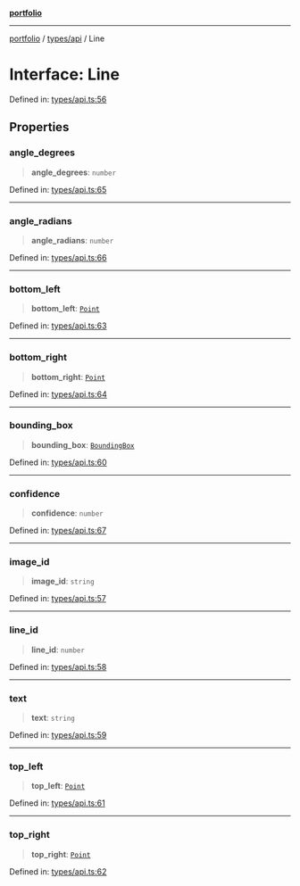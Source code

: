 [**portfolio**](../../../README.md)

***

[portfolio](../../../modules.md) / [types/api](../README.md) / Line

# Interface: Line

Defined in: [types/api.ts:56](https://github.com/tnorlund/Portfolio/blob/55a54d9f708a3532d79b25c95147fddb6e9fecb5/portfolio/types/api.ts#L56)

## Properties

### angle\_degrees

> **angle\_degrees**: `number`

Defined in: [types/api.ts:65](https://github.com/tnorlund/Portfolio/blob/55a54d9f708a3532d79b25c95147fddb6e9fecb5/portfolio/types/api.ts#L65)

***

### angle\_radians

> **angle\_radians**: `number`

Defined in: [types/api.ts:66](https://github.com/tnorlund/Portfolio/blob/55a54d9f708a3532d79b25c95147fddb6e9fecb5/portfolio/types/api.ts#L66)

***

### bottom\_left

> **bottom\_left**: [`Point`](Point.md)

Defined in: [types/api.ts:63](https://github.com/tnorlund/Portfolio/blob/55a54d9f708a3532d79b25c95147fddb6e9fecb5/portfolio/types/api.ts#L63)

***

### bottom\_right

> **bottom\_right**: [`Point`](Point.md)

Defined in: [types/api.ts:64](https://github.com/tnorlund/Portfolio/blob/55a54d9f708a3532d79b25c95147fddb6e9fecb5/portfolio/types/api.ts#L64)

***

### bounding\_box

> **bounding\_box**: [`BoundingBox`](BoundingBox.md)

Defined in: [types/api.ts:60](https://github.com/tnorlund/Portfolio/blob/55a54d9f708a3532d79b25c95147fddb6e9fecb5/portfolio/types/api.ts#L60)

***

### confidence

> **confidence**: `number`

Defined in: [types/api.ts:67](https://github.com/tnorlund/Portfolio/blob/55a54d9f708a3532d79b25c95147fddb6e9fecb5/portfolio/types/api.ts#L67)

***

### image\_id

> **image\_id**: `string`

Defined in: [types/api.ts:57](https://github.com/tnorlund/Portfolio/blob/55a54d9f708a3532d79b25c95147fddb6e9fecb5/portfolio/types/api.ts#L57)

***

### line\_id

> **line\_id**: `number`

Defined in: [types/api.ts:58](https://github.com/tnorlund/Portfolio/blob/55a54d9f708a3532d79b25c95147fddb6e9fecb5/portfolio/types/api.ts#L58)

***

### text

> **text**: `string`

Defined in: [types/api.ts:59](https://github.com/tnorlund/Portfolio/blob/55a54d9f708a3532d79b25c95147fddb6e9fecb5/portfolio/types/api.ts#L59)

***

### top\_left

> **top\_left**: [`Point`](Point.md)

Defined in: [types/api.ts:61](https://github.com/tnorlund/Portfolio/blob/55a54d9f708a3532d79b25c95147fddb6e9fecb5/portfolio/types/api.ts#L61)

***

### top\_right

> **top\_right**: [`Point`](Point.md)

Defined in: [types/api.ts:62](https://github.com/tnorlund/Portfolio/blob/55a54d9f708a3532d79b25c95147fddb6e9fecb5/portfolio/types/api.ts#L62)
